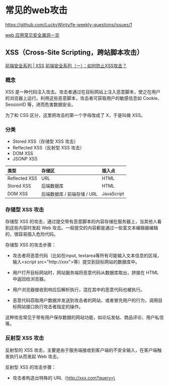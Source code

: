 # 常见的web攻击

https://github.com/LuckyWinty/fe-weekly-questions/issues/1

[web 应用常见安全漏洞一览](https://segmentfault.com/a/1190000018004657)


## XSS（Cross-Site Scripting，跨站脚本攻击）
[前端安全系列 | XSS](https://juejin.im/post/6844903928551702541)
[前端安全系列（一）：如何防止XSS攻击？](https://juejin.im/post/6844903685122703367)

### 概念
XSS 是一种代码注入攻击。攻击者通过在目标网站上注入恶意脚本，使之在用户的浏览器上运行。利用这些恶意脚本，攻击者可获取用户的敏感信息如 Cookie、SessionID 等，进而危害数据安全。

为了和 CSS 区分，这里把攻击的第一个字母改成了 X，于是叫做 XSS。

### 分类
* Stored XSS（存储型 XSS 攻击）
* Reflected XSS（反射型 XSS 攻击）
* DOM XSS
* JSONP XSS

|类型|存储区|插入点
|:--|:--|:--
| Reflected XSS | URL | HTML
| Stored XSS| 后端数据库| HTML
| DOM XSS| 后端数据库 / 前端存储 / URL|  JavaScript


### 存储型 XSS 攻击

存储型 XSS 的攻击，通过提交带有恶意脚本的内容存储在服务器上，当其他人看到这些内容时发起 Web 攻击。一般提交的内容都是通过一些富文本编辑器编辑的，很容易插入危险代码。

存储型 XSS 的攻击步骤：

* 攻击者将恶意代码（比如在input, textarea等所有可能输入文本信息的区域，输入\<script src="http://xxx"></script>等）提交到目标网站的数据库中。

* 用户打开目标网站时，网站服务端将恶意代码从数据库取出，拼接在 HTML 中返回给浏览器。

* 用户浏览器接收到响应后解析执行，混在其中的恶意代码也被执行。

* 恶意代码窃取用户数据并发送到攻击者的网站，或者冒充用户的行为，调用目标网站接口执行攻击者指定的操作。

这种攻击常见于带有用户保存数据的网站功能，如论坛发帖、商品评论、用户私信等。

### 反射型 XSS 攻击

反射型的 XSS 攻击，主要是由于服务端接收到客户端的不安全输入，在客户端触发执行从而发起 Web 攻击。

反射型 XSS 的攻击步骤：

* 攻击者构造出特殊的 URL（http://xxx.com?query=\<script>alert("你受到了XSS攻击")\</script>

复制代码），其中包含恶意代码。

* 用户打开带有恶意代码的 URL 时，网站服务端将恶意代码从 URL 中取出，拼接在 HTML 中返回给浏览器。

* 用户浏览器接收到响应后解析执行，混在其中的恶意代码也被执行。

* 恶意代码窃取用户数据并发送到攻击者的网站，或者冒充用户的行为，调用目标网站接口执行攻击者指定的操作。

反射型 XSS 跟存储型 XSS 的区别是：存储型 XSS 的恶意代码存在数据库里，反射型 XSS 的恶意代码存在 URL 里。

反射型 XSS 漏洞常见于通过 URL 传递参数的功能，如网站搜索、跳转等。
由于需要用户主动打开恶意的 URL 才能生效，攻击者往往会结合多种手段诱导用户点击。

POST 的内容也可以触发反射型 XSS，只不过其触发条件比较苛刻（需要构造表单提交页面，并引导用户点击），所以非常少见。


### DOM 型 XSS
DOM 型 XSS 的攻击步骤：

* 攻击者构造出特殊的 URL，其中包含恶意代码(http://abcd.com?q=\<img src="" onerror="alert(document.cookie)" />
)。

* 用户打开带有恶意代码的 URL。

* 用户浏览器接收到响应后解析执行，前端 JavaScript 取出 URL 中的恶意代码并执行。

* 恶意代码窃取用户数据并发送到攻击者的网站，或者冒充用户的行为，调用目标网站接口* 执行攻击者指定的操作。

DOM 型 XSS 跟前两种 XSS 的区别：DOM 型 XSS 攻击中，取出和执行恶意代码由浏览器端完成，属于前端 JavaScript 自身的安全漏洞，而其他两种 XSS 都属于服务端的安全漏洞。

### 总结
* 存储型：攻击被存储在服务端，常见的是在评论区插入攻击脚本，如果脚本被储存到服务端，那么所有看见对应评论的用户都会受到攻击。

* 反射型：攻击者将脚本混在URL里，服务端接收到URL将恶意代码当做参数取出并拼接在HTML里返回，浏览器解析此HTML后即执行恶意代码

* DOM型：攻击者将脚本混在URL里，诱导用户点击该URL，如果URL被解析，那么攻击脚本就会被运行。和前两者的差别主要在于DOM型攻击不经过服务端

### 预防策略：
* 输入检查：对输入内容中的标签进行转义或者过滤
* 设置httpOnly：很多XSS攻击目标都是窃取用户cookie伪造身份认证，设置此属性可防止JS获取cookie
* 开启CSP防护，即开启白名单，可阻止白名单以外的资源加载和运行。
  >内容安全策略（CSP）的设计就是为了防御XSS攻击的，通过在HTTP头部中设置Content-Security-Policy,就可以配置该策略，如果将CSP设置成一下模式：
  Content-Security-Policy: script-src 'self'


### 例
```js
npm install xss --save

let xss = reauire('xss')  
console.log(xss('<a onclick="alert(xss)"></a>'))
```

## CSRF（Cross-Site Request Forgery，跨站点请求伪造）
[](https://juejin.im/post/6844903928555896839)

### 概念

CSRF 攻击是攻击者借助受害者的 Cookie 骗取服务器的信任，可以在受害者毫不知情的情况下以受害者名义伪造请求发送给受攻击服务器，从而在并未授权的情况下执行在权限保护之下的操作。

简单介绍一下CSRF的攻击流程：
* 假如用户登录网站A，获取了cookie，
* 然后访问网站B时，在网站B上放置了网站A的外链，用户点击跳转到网站A。默认情况下，浏览器会带着网站A的cookie访问这个网址，
* 如果用户已登录过该网站且网站没有对CSRF攻击进行防御，那么服务器就会认为是用户本人在调用此接口并执行相关操作，致使账号被劫持。
![CSFR](/img/CSFR.png)

与 XSS 相比，XSS 利用的是用户对指定网站的信任，CSRF 利用的是网站对用户网页浏览器的信任。

### 分类
* GET类型的CSRF
* POST类型的CSRF
* 链接类型的CSRF

### GET类型的CSRF
这类攻击非常简单，只需要一个HTTP请求：
```html
 <img src="http://a.com/withdraw?amount=10000&for=hacker" > 
```
在受害者访问含有这个 img 的页面后，浏览器会自动向 a.com 发出一次HTTP请求。a.com 就会收到包含受害者登录信息的一次跨域请求

### POST类型的CSRF
利用起来通常使用的是一个自动提交的表单，如：
```html
<form action="http://a.com/withdraw" method=POST>
  <input type="hidden" name="account" value="airing" />
  <input type="hidden" name="amount" value="10000" />
  <input type="hidden" name="for" value="hacker" />
</form>
<script> document.forms[0].submit(); </script> 
```

访问该页面后，表单会自动提交，相当于模拟用户完成了一次 POST 操作。可见这种类型的 CSRF 与第一种一样，都是模拟请求，所以后端接口也不能将安全寄托在仅允许 POST 请求上。

### 链接类型的CSRF

需要用户点击链接才会触发，但本质上与前两种一样。这种类型通常是在论坛中发布的图片中嵌入恶意链接，或者以广告的形式诱导用户中招，攻击者通常会以比较夸张的词语诱骗用户点击，例如：
```html
<a href="http://a.com/withdraw.php?amount=1000&for=hacker" target="_blank">
屠龙宝刀，点击就送！ 一刀9999999！是兄弟就来砍我！！！
<a/>
```
由于之前用户登录了信任的网站A，并且保存登录状态，只要用户主动访问上面的这个页面，则表示攻击成功。

### 预防策略：
* token验证机制，比如请求数据字段中添加一个token，响应请求时校验其有效性  
* 用户操作限制，比如验证码
* 请求来源限制，比如Referer
  >CSRF都是通过三方网站发起；Referer和Origin是http请求的头部字段之一，用来标志该请求是从哪个页面链接过来的。因此后台服务器可以通过检查该字段是否是来自自己的网站链接，来避免第三方网站发起CSRF攻击。

## SQL注入攻击
### 概念
SQL 注入就是通过给 web 应用接口传入一些特殊字符，欺骗服务器执行恶意的 SQL 命令。

### 预防策略：

* 禁止目标网站利用动态拼接字符串的方式访问数据库
* 减少不必要的数据库抛出的错误信息
* 对数据库的操作赋予严格的权限控制
* 净化和过滤掉不必要的SQL保留字，比如：where, or, exec 等